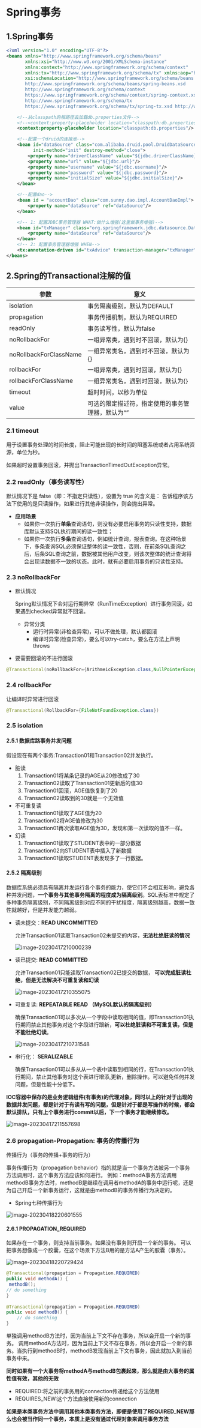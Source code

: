 # Spring事务

## 1.Spring事务

```xml
<?xml version="1.0" encoding="UTF-8"?>
<beans xmlns="http://www.springframework.org/schema/beans"
       xmlns:xsi="http://www.w3.org/2001/XMLSchema-instance"
       xmlns:context="http://www.springframework.org/schema/context"
       xmlns:tx="http://www.springframework.org/schema/tx" xmlns:aop="http://www.springframework.org/schema/aop"
       xsi:schemaLocation="http://www.springframework.org/schema/beans
       http://www.springframework.org/schema/beans/spring-beans.xsd
       http://www.springframework.org/schema/context
       https://www.springframework.org/schema/context/spring-context.xsd
       http://www.springframework.org/schema/tx
       https://www.springframework.org/schema/tx/spring-tx.xsd http://www.springframework.org/schema/aop https://www.springframework.org/schema/aop/spring-aop.xsd">

    <!--从classpath的根路径去加载db.properties文件-->
    <!--<context:property-placeholder location="classpath:db.properties" system-properties-mode="NEVER"/>-->
    <context:property-placeholder location="classpath:db.properties"/>

    <!--配置一个druid的连接池-->
    <bean id="dataSource" class="com.alibaba.druid.pool.DruidDataSource"
          init-method="init" destroy-method="close">
        <property name="driverClassName" value="${jdbc.driverClassName}"/>
        <property name="url" value="${jdbc.url}"/>
        <property name="username" value="${jdbc.username}"/>
        <property name="password" value="${jdbc.password}"/>
        <property name="initialSize" value="${jdbc.initialSize}"/>
    </bean>

    <!--配置dao-->
    <bean id = "accountDao" class="com.sunny.dao.impl.AccountDaoImpl">
        <property name="dataSource" ref="dataSource"/>
    </bean>

    <!-- 1: 配置JDBC事务管理器 WHAT:做什么增强(这里做事务增强)-->
    <bean id="txManager" class="org.springframework.jdbc.datasource.DataSourceTransactionManager">
        <property name="dataSource" ref="dataSource"/>
    </bean>
    <!-- 2: 配置事务管理器增强 WHEN-->
    <tx:annotation-driven id="txAdvice" transaction-manager="txManager" />
</beans>

```

## 2.Spring的Transactional注解的值

| 参数                   | 意义                                             |
| ---------------------- | ------------------------------------------------ |
| isolation              | 事务隔离级别，默认为DEFAULT                      |
| propagation            | 事务传播机制，默认为REQUIRED                     |
| readOnly               | 事务读写性，默认为false                          |
| noRollbackFor          | 一组异常类，遇到时不回滚，默认为{}               |
| noRollbackForClassName | 一组异常类名，遇到时不回滚，默认为{}             |
| rollbackFor            | 一组异常类，遇到时回滚，默认为{}                 |
| rollbackForClassName   | 一组异常类名，遇到时回滚，默认为{}               |
| timeout                | 超时时间，以秒为单位                             |
| value                  | 可选的限定描述符，指定使用的事务管理器，默认为“” |

### 2.1 timeout

用于设置事务处理的时间长度，阻止可能出现的长时间的阻塞系统或者占用系统资源，单位为秒。

如果超时设置事务回滚，并抛出TransactionTimedOutException异常。



### 2.2 readOnly（事务读写性）

默认情况下是 false（即：不指定只读性），设置为 true 的含义是： 告诉程序该方法下使用的是只读操作，如果进行其他非读操作，则会抛出异常。

- **应用场景**
  - 如果你一次执行**单条**查询语句，则没有必要启用事务的只读性支持，数据库默认支持SQL执行期间的读一致性；
  - 如果你一次执行**多条**查询语句，例如统计查询，报表查询。在这种场景下，多条查询SQL必须保证整体的读一致性，否则，在前条SQL查询之后，后条SQL查询之前，数据被其他用户改变，则该次整体的统计查询将会出现读数据不一致的状态。此时，就有必要启用事务的只读性支持。



### 2.3 noRollbackFor

- 默认情况

  Spring默认情况下会对运行期异常（RunTimeException）进行事务回滚，如果遇到checked异常就不回滚。

  - 异常分类
    - 运行时异常(非检查异常)，可以不做处理，默认都回滚
    - 编译时异常(检查异常)，要么可以try-catch，要么在方法上声明throws

- 要需要回滚的不进行回滚

```java
@Transactional(noRollbackFor={ArithmeicException.class,NullPointerException.class})
```



### 2.4 rollbackFor

让编译时异常进行回滚

```java
@Transactional(RollbackFor={FileNotFoundException.class})
```



### 2.5 isolation

#### 2.5.1 数据库路事务并发问题

假设现在有两个事务:Transaction01和Transaction02并发执行。

- 脏读
  1. Transaction01将某条记录的AGE从20修改成了30
  2. Transaction02读取了Transaction01更新后的值30
  3. Transaction01回滚，AGE值恢复到了20
  4. Transaction02读取到的30就是一个无效值
- 不可重复读
  1. Transaction01读取了AGE值为20
  2. Transaction02将AGE值修改为30
  3. Transaction01再次读取AGE值为30，发现和第一次读取的值不一样。
- 幻读
  1. Transaction01读取了STUDENT表中的一部分数据
  2. Transaction02向STUDENT表中插入了新数据
  3. Transaction01读取STUDENT表发现多了一行数据。

#### 2.5.2 隔离级别

数据库系统必须具有隔离并发运行各个事务的能力，使它们不会相互影响，避免各种并发问题，**一个事务与其他事务隔离的程度成为隔离级别**。SQL表标准中规定了多种事务隔离级别，不同隔离级别对应不同的干扰程度，隔离级别越高，数据一致性就越好，但是并发能力越弱。

- 读未提交：**READ UNCOMMITTED**

  允许Transaction01读取Transaction02未提交的内容，**无法杜绝脏读的情况**

  ![image-20230417210000239](https://raw.githubusercontent.com/bigshcool/myPic/main/image-20230417210000239.png)

- 读已提交:  **READ COMMITTED**

  允许Transaction01只能读取Transaction02已提交的数据， **可以完成脏读杜绝，但是无法解决不可重复读和幻读**

  ![image-20230417210355075](https://raw.githubusercontent.com/bigshcool/myPic/main/image-20230417210355075.png)

- 可重复读: **REPEATABLE READ （MySQL默认的隔离级别）**

  确保Transaction01可以多次从一个字段中读取相同的值，即Transaction01执行期间禁止其他事务对这个字段进行跟新，**可以杜绝脏读和不可重复读，但是不能杜绝幻读**。

  ![image-20230417210731548](https://raw.githubusercontent.com/bigshcool/myPic/main/image-20230417210731548.png)

- 串行化： **SERALIZABLE**

  确保Transaction01可以多从从一个表中读取到相同的行，在Transaction01执行期间，禁止其他事务对这个表进行增添,更新，删除操作。可以避免任何并发问题，但是性能十分低下。

**IOC容器中保存的是业务逻辑组件(有事务)的代理对象，同时以上的针对于出现的数据并发问题，都是针对于有读有写的问腿，但是针对于都是写操作的时候，都会默认排队，只有上个事务进行commit以后，下一个事务才能继续修改。**

![image-20230417211557698](https://raw.githubusercontent.com/bigshcool/myPic/main/image-20230417211557698.png)

### 2.6 propagation-Propagation: 事务的传播行为

传播行为（事务的传播+事务的行为）

事务传播行为（propagation behavior）指的就是当一个事务方法被另一个事务方法调用时，这个事务方法应该如何进行。 
例如：methodA事务方法调用methodB事务方法时，methodB是继续在调用者methodA的事务中运行呢，还是为自己开启一个新事务运行，这就是由methodB的事务传播行为决定的。

- Spring七种传播行为

![image-20230418220601555](https://raw.githubusercontent.com/bigshcool/myPic/main/image-20230418220601555.png)

#### 2.6.1 PROPAGATION_REQUIRED

如果存在一个事务，则支持当前事务。如果没有事务则开启一个新的事务。 
可以把事务想像成一个胶囊，在这个场景下方法B用的是方法A产生的胶囊（事务）。 

![image-20230418220729424](https://raw.githubusercontent.com/bigshcool/myPic/main/image-20230418220729424.png)

```java
@Transactional(propagation = Propagation.REQUIRED)
public void methodA() {
 methodB();
// do something
}
 
@Transactional(propagation = Propagation.REQUIRED)
public void methodB() {
    // do something
}
```

单独调用methodB方法时，因为当前上下文不存在事务，所以会开启一个新的事务。 
调用methodA方法时，因为当前上下文不存在事务，所以会开启一个新的事务。当执行到methodB时，methodB发现当前上下文有事务，因此就加入到当前事务中来。

**同时如果有一个大事务将methodA与methodB包裹起来，那么就是由大事务的属性值有效，其他的无效**

- REQUIRED:将之前的事务用的connection传递给这个方法使用
- REQUIRES_NEW:这个方法直接使用新的connection

**如果是本类事务方法中调用其他本类事务方法，即便是使用了REQUIRED_NEW那么也会被当作同一个事务，本质上是没有通过代理对象来调用事务方法**